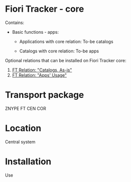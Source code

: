 # Fiori Tracker - core

Contains:
- Basic functions - apps: 
  - Applications 
    with core relation: To-be catalogs

  - Catalogs
    with core relation: To-be apps


Optional relations that can be installed on Fiori Tracker core:

1. [FT Relation: "Catalogs, As-is"](ft-rel-catalogs-asis.md)
2. [FT Relation: "Apps' Usage"](ft-rel-appsusage.md)

# Transport package

ZNYPE FT CEN COR

# Location

Central system

# Installation

Use 